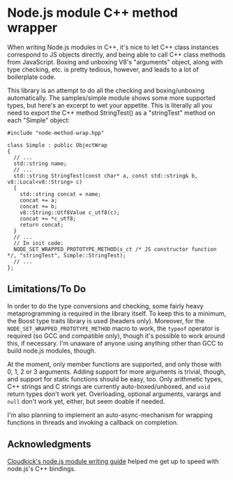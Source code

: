 # Node.js module C++ method wrapper

When writing Node.js modules in C++, it's nice to let C++ class instances
correspond to JS objects directly, and being able to call C++ class methods from
JavaScript. Boxing and unboxing V8's "arguments" object, along with type
checking, etc. is pretty tedious, however, and leads to a lot of boilerplate
code.

This library is an attempt to do all the checking and boxing/unboxing
automatically. The samples/simple module shows some more supported types, but
here's an excerpt to wet your appetite. This is literally all you need to export
the C++ method StringTest() as a "stringTest" method on each "Simple" object:

	#include "node-method-wrap.hpp"
	
	class Simple : public ObjectWrap
	{
	  // ...
	  std::string name;
	  // ...
	  std::string StringTest(const char* a, const std::string& b, v8::Local<v8::String> c)
	  {
	    std::string concat = name;
	    concat += a;
	    concat += b;
	    v8::String::Utf8Value c_utf8(c);
	    concat += *c_utf8;
	    return concat;
	  }
	  // ...
	  // In init code:
	  NODE_SET_WRAPPED_PROTOTYPE_METHOD(s_ct /* JS constructor function */, "stringTest", Simple::StringTest);
	  // ...
	};

## Limitations/To Do

In order to do the type conversions and checking, some fairly heavy metaprogramming
is required in the library itself. To keep this to a minimum, the Boost type
traits library is used (headers only). Moreover, for the
`NODE_SET_WRAPPED_PROTOTYPE_METHOD` macro to work, the `typeof` operator is
required (so GCC and compatible only), though it's possible to work around this,
if necessary. I'm unaware of anyone using anything other than GCC to build
node.js modules, though.

At the moment, only member functions are supported, and only those with 0, 1, 2
or 3 arguments. Adding support for more arguments is trivial, though, and support
for static functions should be easy, too. Only arithmetic types, C++ strings and
C strings are currently auto-boxed/unboxed, and `void` return types don't work yet.
Overloading, optional arguments, varargs and `null` don't work yet, either, but
seem doable if needed.

I'm also planning to implement an auto-async-mechanism for wrapping functions
in threads and invoking a callback on completion.

## Acknowledgments

[Cloudkick's node.js module writing guide](https://www.cloudkick.com/blog/2010/aug/23/writing-nodejs-native-extensions/) helped me get up to speed with node.js's C++ bindings.
